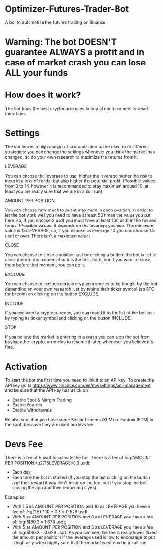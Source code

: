 # Optimizer-Futures-Trader-Bot
A bot to automatize the futures trading on Binance
# Warning: The bot DOESN'T guarantee ALWAYS a profit and in case of market crash you can lose ALL your funds
# How does it work?
The bot finds the best cryptocurrencies to buy at each moment to resell them later.
# Settings
The bot leaves a high margin of customization to the user, to fit different strategies: you can change the settings whenever you think the market has changed, so do your own research to maximize the returns from it.

LEVERAGE

You can choose the leverage to use: higher the leverage higher the risk to incur in a loss of funds, but also higher the potential profit. (Possible values: from 3 to 14, however it is recommended to stay maximum around 10, at least you are really sure that we are in a bull run)

AMOUNT PER POSITION

You can choose how much to put at maximum in each position: in order to let the bot work well you need to have at least 50 times the value you put here, so, if you choose 2 usdt you must have at least 100 usdt in the futures funds. (Possible values: it depends on the leverage you use. The minimum value is 15/LEVERAGE, so, if you choose as leverage 10 you can choose 1.5 usdt or over. There isn't a maximum value)

CLOSE

You can choose to close a position just by clicking a button: the bot is set to close them in the moment that it is the best for it, but if you want to close them before that moment, you can do it.

EXCLUDE

You can choose to exclude certain cryptocurrencies to be bought by the bot depending on your own research just by typing their ticker symbol (so BTC for bitcoin) on clicking on the button EXCLUDE.

INCLUDE

If you excluded a cryptocurrency, you can readd it to the list of the bot just by typing its ticker symbol and clicking on the button INCLUDE.

STOP

If you believe the market is entering in a crash you can stop the bot from buying other cryptocurrencies to resume it later, whenever you believe it's fine.

# Activation
To start the bot the first time you need to link it to an API key.
To create the API key go to https://www.binance.com/en/my/settings/api-management and be sure that the API key has a tick on: 
- Enable Spot & Margin Trading
- Enable Futures
- Enable Withdrawals

Be also sure that you have some Stellar Lumens (XLM) or Fantom (FTM) in the spot, because they are used as devs fee.

# Devs Fee
There is a fee of 5 usdt to activate the bot.
There is a fee of log(AMOUNT PER POSITION)\u2715LEVERAGE&bull;0.3 usdt:
- Each day;
- Each time the bot is started (if you stop the bot clicking on the button and then restart it you don't incur on the fee, but if you stop the bot closing the app and then reopening it yes).

Examples:
- With 1.5 as AMOUNT PER POSITION and 10 as LEVERAGE you have a fee of: $log(1.5)*10*0.3$ = 0.528 usdt;
- With 5 as AMOUNT PER POSITION and 8 as LEVERAGE you have a fee of: log(5)*8*0.3 = 1.678 usdt;
- With 5 as AMOUNT PER POSITION and 3 as LEVERAGE you have a fee of: log(5)*3*0.3 = 0.629 usdt.
As you can see, the fee is really lower (fixed the amount per position) if the leverage used is low to encourage to put it high only when highly sure that the market is entered in a bull run. 
